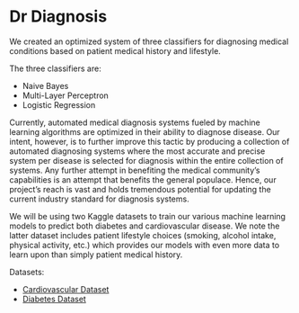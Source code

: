 # Dr Diagnosis

We created an optimized system of three classifiers for diagnosing medical conditions based on patient medical history and lifestyle.

The three classifiers are:
- Naive Bayes
- Multi-Layer Perceptron
- Logistic Regression

Currently, automated medical diagnosis systems fueled by machine learning algorithms are optimized in their ability to diagnose disease. Our intent, however, is to further improve this tactic by producing a collection of automated diagnosing systems where the most accurate and precise system per disease is selected for diagnosis within the entire collection of systems. Any further attempt in benefiting the medical community’s capabilities is an attempt that benefits the general populace. Hence, our project’s reach is vast and holds tremendous potential for updating the current industry standard for diagnosis systems.

We will be using two Kaggle datasets to train our various machine learning models to predict both diabetes and cardiovascular disease. We note the latter dataset includes patient lifestyle choices (smoking, alcohol intake, physical activity, etc.) which provides our models with even more data to learn upon than simply patient medical history.

Datasets:
- [Cardiovascular Dataset](https://www.kaggle.com/datasets/sulianova/cardiovascular-disease-dataset)
- [Diabetes Dataset](https://www.kaggle.com/datasets/alexteboul/diabetes-health-indicators-dataset)
